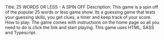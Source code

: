 Title: 25 WORDS OR LESS - A SPIN OFF
Description: This game is a spin off of the popular 25 words or less game show. Its a guessing game that tests your guessing skills, you get clues, a timer and keep track of your score.
How to play: The game comes with instructions on the home page so all you need to do is click the link and start playing. 
This game uses HTML, SASS and Typescript.
